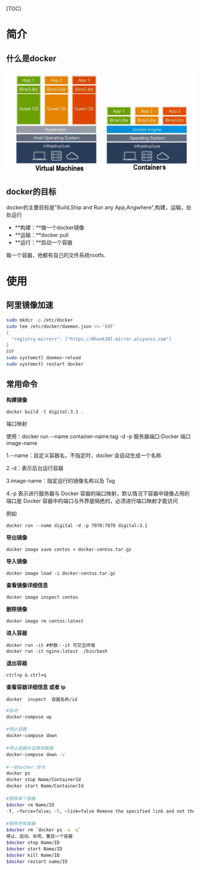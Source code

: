 [TOC]

# 简介

## 什么是docker

![image-20200929220203350](.assets/image-20200929220203350-1611756640974.png)

## docker的目标

docker的主要目标是"Build,Ship and Run any App,Angwhere",构建，运输，处处运行

- **构建：**做一个docker镜像
- **运输：**docker pull
- **运行：**启动一个容器

每一个容器，他都有自己的文件系统rootfs.



# 使用

## 阿里镜像加速

```bash
sudo mkdir -p /etc/docker
sudo tee /etc/docker/daemon.json <<-'EOF'
{
  "registry-mirrors": ["https://0hook38l.mirror.aliyuncs.com"]
}
EOF
sudo systemctl daemon-reload
sudo systemctl restart docker
```

## 常用命令

**构建镜像**

```
docker build -t digital:3.1 .
```

端口映射

使用：docker run --name container-name:tag -d -p 服务器端口:Docker 端口 image-name

1.--name：自定义容器名，不指定时，docker 会自动生成一个名称

2.-d：表示后台运行容器

3.image-name：指定运行的镜像名称以及 Tag

4.-p 表示进行服务器与 Docker 容器的端口映射，默认情况下容器中镜像占用的端口是 Docker 容器中的端口与外界是隔绝的，必须进行端口映射才能访问

例如

```
docker run --name digital -d -p 7070:7070 digital:3.1
```

**导出镜像**

```
docker image save centos > docker-centos.tar.gz
```

**导入镜像**

```
docker image load -i docker-centos.tar.gz
```

**查看镜像详细信息**

```
docker image inspect centos
```

**删除镜像**

```
docker image rm centos:latest
```

**进入容器**

```
docker run -it #参数：-it 可交互终端
docker run -it nginx:latest  /bin/bash
```

**退出容器**

```
ctrl+p & ctrl+q
```

**查看容器详细信息  或者 ip**

```
docker  inspect  容器名称/id
```

```bash
#启动
docker-compose up

#停止容器
docker-compose down

#停止容器并且移除数据
docker-compose down -v

#一些docker 命令
docker ps
docker stop Name/ContainerId
docker start Name/ContainerId

#删除单个容器
$docker rm Name/ID
-f, –force=false; -l, –link=false Remove the specified link and not the underlying container; -v, –volumes=false Remove the volumes associated to the container

#删除所有容器
$docker rm `docker ps -a -q`  
停止、启动、杀死、重启一个容器
$docker stop Name/ID  
$docker start Name/ID  
$docker kill Name/ID  
$docker restart name/ID
```

